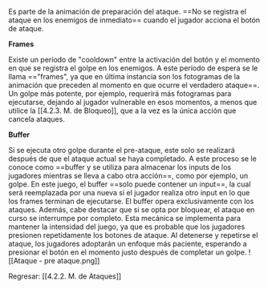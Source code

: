 
Es parte de la animación de preparación del ataque. ==No se registra el ataque en los enemigos de inmediato== cuando el jugador acciona el botón de ataque. 

**Frames**

Existe un período de "cooldown" entre la activación del botón y el momento en que se registra el golpe en los enemigos. A este período de espera se le llama =="frames", ya que en última instancia son los fotogramas de la animación que preceden al momento en que ocurre el verdadero ataque==. Un golpe más potente, por ejemplo, requerirá más fotogramas para ejecutarse, dejando al jugador vulnerable en esos momentos, a menos que utilice la [[4.2.3. M. de Bloqueo]], que a la vez es la única acción que cancela ataques. 

**Buffer**

Si se ejecuta otro golpe durante el pre-ataque, este solo se realizará después de que el ataque actual se haya completado. A este proceso se le conoce como ==buffer y se utiliza para almacenar los inputs de los jugadores mientras se lleva a cabo otra acción==, como por ejemplo, un golpe. En este juego, el buffer ==solo puede contener un input==, la cual será reemplazada por una nueva si el jugador realiza otro input en lo que los frames terminan de ejecutarse. El buffer opera exclusivamente con los ataques. Además, cabe destacar que si se opta por bloquear, el ataque en curso se interrumpe por completo. Esta mecánica se implementa para mantener la intensidad del juego, ya que es probable que los jugadores presionen repetidamente los botones de ataque. Al detenerse y repetirse el ataque, los jugadores adoptarán un enfoque más paciente, esperando a presionar el botón en el momento justo después de completar un golpe.
![[Ataque - pre ataque.png]]


Regresar: [[4.2.2. M. de Ataques]]